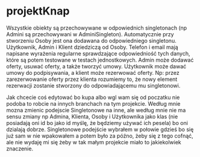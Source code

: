 # projektKnap
Wszystkie obiekty są przechowywane w odpowiednich singletonach (np Admini są przechowywani w AdminiSingleton). Automatycznie przy stworzeniu Osoby jest ona dodawana do odpowiedniego singletonu. Użytkownik, Admin i Klient dziedziczą od Osoby. Telefon i email mają napisane wyrażenia regularne sprawdzające odpowiedniość tych danych, które są potem testowane w testach jednostkowych. Admin może dodawać oferty, usuwać oferty, a także tworzyć umowy. Użytkownik może dawać umowy do podpisywania, a klient może rezerwować oferty. Np: przez zarezerwowanie oferty przez klienta rozumiemy to, że nowy element rezerwacji zostanie stworzony do odpowiadającemu mu singletonowi. 

Jak chcecie coś edytować bo kupa albo wgl wam się od poczatku nie podoba to robcie na innych branchach na tym projekcie. Według mnie mozna zmienic podejscie Singletonowe na inne, ale według mnie nie ma sensu zmiany np Admina, Klienta, Osoby i Użytkownika jako klas (nie posiadają oni id bo jako id myślę, że będziemy używać ich pesela) bo oni dzialają dobrze. Singletonowe podejście wybrałem w połowie gdzieś bo się już sam w nie wpakowałem a potem było za późno, żeby się z tego cofnąć, ale nie wydaję mi się żeby w tak małym projekcie miało to jakiekolwiek znaczenie. 
